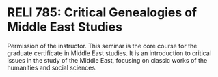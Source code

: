 # RELI 785: Critical Genealogies of Middle East Studies

Permission of the instructor. This seminar is the core course for the graduate certificate in Middle East studies. It is an introduction to critical issues in the study of the Middle East, focusing on classic works of the humanities and social sciences.